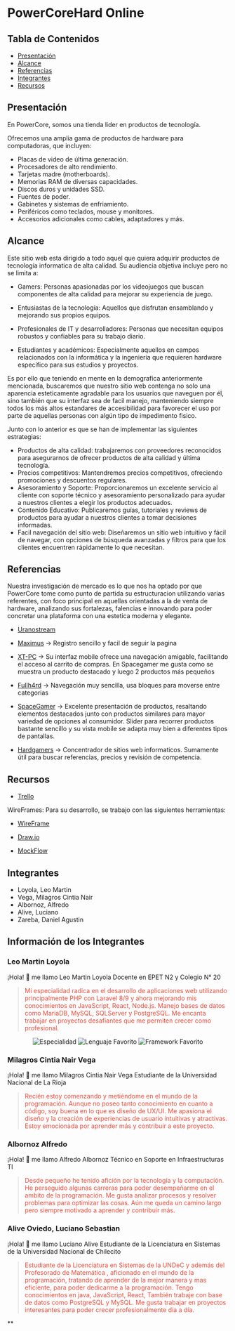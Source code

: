 # PowerCoreHard Online 

## Tabla de Contenidos

- [Presentación](#Presentación)
- [Alcance](#Alcance)
- [Referencias](#Referencias)
- [Integrantes](#Integrantes)
- [Recursos](#recursos)

## Presentación

En PowerCore, somos una tienda lider en productos de tecnología. 

Ofrecemos una amplia gama de productos de hardware para computadoras, que incluyen:

- Placas de video de última generación.
- Procesadores de alto rendimiento.
- Tarjetas madre (motherboards).
- Memorias RAM de diversas capacidades.
- Discos duros y unidades SSD.
- Fuentes de poder.
- Gabinetes y sistemas de enfriamiento.
- Periféricos como teclados, mouse y monitores.
- Accesorios adicionales como cables, adaptadores y más.


## Alcance

Este sitio web esta dirigido a todo aquel que quiera adquirir productos de tecnología informatica de alta calidad. 
Su audiencia objetiva incluye pero no se limita a:

  - Gamers: Personas apasionadas por los videojuegos que buscan componentes de alta calidad para mejorar su experiencia de juego.
  
  - Entusiastas de la tecnología: Aquellos que disfrutan ensamblando y mejorando sus propios equipos.
  
  - Profesionales de IT y desarrolladores: Personas que necesitan equipos robustos y confiables para su trabajo diario.
  
  - Estudiantes y académicos: Especialmente aquellos en campos relacionados con la informática y la ingeniería que requieren hardware específico para sus estudios y proyectos.

Es por ello que teniendo en mente en la demografica anteriormente mencionada, buscaremos que nuestro sitio web contenga no solo una aparencia esteticamente agradable para los usuarios que naveguen por él, sino también que su interfaz sea de facil manejo, manteniendo siempre todos los más altos estandares de accesibilidad para favorecer el uso por parte de aquellas personas con algún tipo de impedimento fisico.  

Junto con lo anterior es que se han de implementar las siguientes estrategias:

 - Productos de alta calidad: trabajaremos con proveedores reconocidos para asegurarnos de ofrecer productos de alta calidad y última tecnología.
 - Precios competitivos: Mantendremos precios competitivos, ofreciendo promociones y descuentos regulares.
 - Asesoramiento y Soporte: Proporcionaremos un excelente servicio al cliente con soporte técnico y asesoramiento personalizado para ayudar a nuestros clientes a elegir los productos adecuados.
 - Contenido Educativo: Publicaremos guías, tutoriales y reviews de productos para ayudar a nuestros clientes a tomar decisiones informadas.
 - Facil navegación del sitio web: Diseñaremos un sitio web intuitivo y fácil de navegar, con opciones de búsqueda avanzadas y filtros para que los clientes encuentren rápidamente lo que necesitan.


## Referencias
Nuestra investigación de mercado es lo que nos ha optado por que PowerCore tome como punto de partida su estructuracion utilizando varias referentes, con foco principal en aquellas orientadas a la de venta de hardware, analizando sus fortalezas, falencias e innovando para poder concretar una plataforma con una estetica moderna y elegante.

- [Uranostream](https://uranostream.com/)

- [Maximus](https://www.maximus.com.ar/) -> Registro sencillo y facil de seguir la pagina

- [XT-PC](https://www.xt-pc.com.ar/) -> Su interfaz mobile ofrece una navegación amigable, facilitando el acceso al carrito de compras. En Spacegamer me gusta como se muestra un producto destacado y luego 2 productos más pequeños

- [Fullh4rd](https://fullh4rd.com.ar/) -> Navegación muy sencilla, usa bloques para moverse entre categorias

- [SpaceGamer](https://spacegamer.com.ar/) -> Excelente presentación de productos, resaltando elementos destacados junto con productos similares para mayor variedad de opciones al consumidor. Slider para recorrer productos bastante sencillo y su vista mobile se adapta muy bien a diferentes tipos de pantallas.

- [Hardgamers](https://www.hardgamers.com.ar/) -> Concentrador de sitios web informaticos. Sumamente útil para buscar referencias, precios y revisión de competencia.


## Recursos

- [Trello](https://trello.com/b/TCV41gpT/story)

WireFrames:
Para su desarrollo, se trabajo con las siguientes herramientas:
 
- [WireFrame](https://github.com/FlameWing2/grupo_5_powercore/tree/main/wireFrames)

- [Draw.io](https://app.diagrams.net/)

- [MockFlow](https://wireframepro.mockflow.com/MockFlow)

## Integrantes

- Loyola, Leo Martin
- Vega, Milagros Cintia Nair
- Albornoz, Alfredo
- Alive, Luciano
- Zareba, Daniel Agustin

## Información de los Integrantes

### Leo Martin Loyola

¡Hola! 👋 me llamo Leo Martin Loyola
Docente en EPET N2 y Colegio N° 20

<article style="border: 1px solid dashed;">
  <blockquote>
    <p style="color: #e74c3c;">
    Mi especialidad radica en el desarrollo de aplicaciones web utilizando principalmente PHP con Laravel 8/9 y ahora mejorando mis conocimientos en JavaScript, React, Node.js. Manejo bases de datos como MariaDB, MySQL, SQLServer y PostgreSQL. Me encanta trabajar en proyectos desafiantes que me permiten crecer como profesional.
    </p>
  </blockquote>
  <p align="center">
    <img src="https://img.shields.io/badge/Especialidad-Desarrollador%20Full%20Stack-blueviolet?style=for-the-badge&logo=appveyor" alt="Especialidad">
    <img src="https://img.shields.io/badge/Lenguaje%20Favorito-JavaScript-yellow?style=for-the-badge&logo=javascript" alt="Lenguaje Favorito">
    <img src="https://img.shields.io/badge/Framework%20Favorito-React-blue?style=for-the-badge&logo=react" alt="Framework Favorito">
  </p>
</article>

### Milagros Cintia Nair Vega
¡Hola! 👋 me llamo Milagros Cintia Nair Vega
Estudiante de la Universidad Nacional de La Rioja

<article style="border: 1px solid dashed;">
  <blockquote>
    <p style="color: #e74c3c;">
    Recién estoy comenzando y metiéndome en el mundo de la programación. Aunque no poseo tanto conocimiento en cuanto a código, soy buena en lo que es diseño de UX/UI. Me apasiona el diseño y la creación de experiencias de usuario intuitivas y atractivas. Estoy emocionada por aprender más y contribuir a este proyecto.
    </p>
  </blockquote>
</article>

### Albornoz Alfredo
¡Hola! 👋 me llamo Alfredo Albornoz
Técnico en Soporte en Infraestructuras TI

<article style="border: 1px solid dashed;">
  <blockquote>
    <p style="color: #e74c3c;">
    Desde pequeño he tenido afición por la tecnología y la computación. He perseguido algunas carreras para poder desempeñarme en el ambito de la programación. Me gusta analizar procesos y resolver problemas para optimizar las cosas. Aún me queda un camino largo pero siempre motivado a aprender y contribuir más.
    </p>
  </blockquote>
</article>

### Alive Oviedo, Luciano Sebastian
¡Hola! 👋 me llamo Luciano Alive
Estudiante de la Licenciatura en Sistemas de la Universidad Nacional de Chilecito

<article style="border: 1px solid dashed;">
  <blockquote>
    <p style="color: #e74c3c;">
    Estudiante de la Licenciatura en Sistemas de la UNDeC y además del Profesorado de Matemática , aficionado en el mundo de la programación, tratando de aprender de la mejor manera y mas eficiente, para poder dedicarme a la programación.
  Tengo conocimientos en java, JavaScript, React, También trabaje con base de datos como PostgreSQL y MySQL. Me gusta trabajar en proyectos interesantes para poder crecer profesionalmente día a día.
    </p>
  </blockquote>
</article>

<p>**</p>